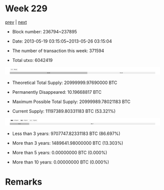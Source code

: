 # Week 229

[prev](week0228.md) | [next](week0230.md)

- Block number: 236794~237895

- Date: 2013-05-19 03:15:05~2013-05-26 03:15:04

- The number of transaction this week: 371594

- Total utxo: 6042419

![](../images/mined_week0229.png)

- Theoretical Total Supply: 20999999.97690000 BTC

- Permanently Disappeared: 10.19668817 BTC

- Maximum Possible Total Supply: 20999989.78021183 BTC

- Current Supply: 11197389.80331183 BTC (53.321%)

![](../images/year_week0229.png)


- Less than 3 years: 9707747.82331183 BTC (86.697%)

- More than 3 years: 1489641.98000000 BTC (13.303%)

- More than 5 years: 0.00000000 BTC (0.000%)

- More than 10 years: 0.00000000 BTC (0.000%)

# Remarks

